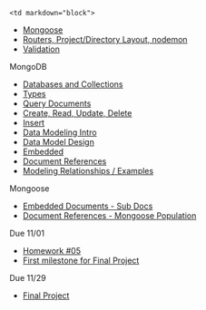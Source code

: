 	<td markdown="block">


* [Mongoose](slides/14/mongoose.html)
* [Routers, Project/Directory Layout, nodemon](slides/14/layout.html)
* [Validation](slides/15/validation.html)

</td>
	<td markdown="block">
MongoDB

* [Databases and Collections](https://docs.mongodb.com/manual/core/databases-and-collections/)
* [Types](https://docs.mongodb.com/manual/core/documen://docs.mongodb.com/manual/reference/bson-types/)
* [Query Documents](https://docs.mongodb.com/manual/tutorial/query-documents/)
* [Create, Read, Update, Delete](https://docs.mongodb.com/manual/crud/)
* [Insert](https://docs.mongodb.com/manual/tutorial/insert-documents/)
* [Data Modeling Intro](https://docs.mongodb.com/manual/core/data-modeling-introduction/)
* [Data Model Design](https://docs.mongodb.com/v3.2/core/data-model-design/)
* [Embedded](https://docs.mongodb.com/manual/tutorial/model-embedded-one-to-many-relationships-between-documents/#data-modeling-example-one-to-many)
* [Document References](https://docs.mongodb.com/manual/tutorial/model-referenced-one-to-many-relationships-between-documents/#data-modeling-publisher-and-books)
* [Modeling Relationships / Examples](https://docs.mongodb.com/v3.2/applications/data-models-relationships/)

Mongoose

* [Embedded Documents - Sub Docs](http://mongoosejs.com/docs/subdocs.html) 
* [Document References - Mongoose Population](http://mongoosejs.com/docs/populate.html) 

</td>
	<td markdown="block">

Due 11/01

* [Homework #05](homework/05.html)
* [First milestone for Final Project](final-project.html#proposal)

Due 11/29 

* [Final Project](final-project.html)

</td>

